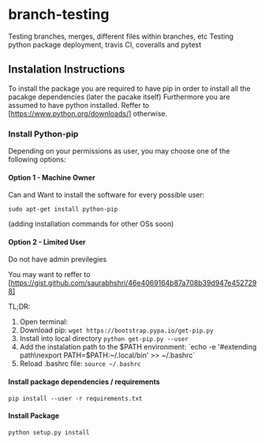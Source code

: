 # branch-testing
Testing branches, merges, different files within branches, etc
Testing python package deployment, travis CI, coveralls and pytest

## Instalation Instructions

To install the package you are required to have pip in order to install all the 
pacakge dependencies (later the pacake itself)
Furthermore you are assumed to have python installed. Reffer to [https://www.python.org/downloads/] otherwise.

### Install Python-pip
Depending on your permissions as user, you may choose one of the following options:

#### Option 1 - Machine Owner
Can and Want to install the software for every possible user:

`sudo apt-get install python-pip`

(adding installation commands for other OSs soon)

#### Option 2 - Limited User
Do not have admin previlegies

You may want to reffer to [https://gist.github.com/saurabhshri/46e4069164b87a708b39d947e4527298]

TL;DR:
1. Open terminal:
2. Download pip: 
	`wget https://bootstrap.pypa.io/get-pip.py`
3. Install into local directory 
	`python get-pip.py --user`
4. Add the instalation path to the $PATH environment: 
	`echo -e '#extending path\nexport PATH=$PATH:~/.local/bin' >> ~/.bashrc`
5. Reload .bashrc file: 
	`source ~/.bashrc`

#### Install package dependencies / requirements
`pip install --user -r requirements.txt`

#### Install Package
`python setup.py install`


